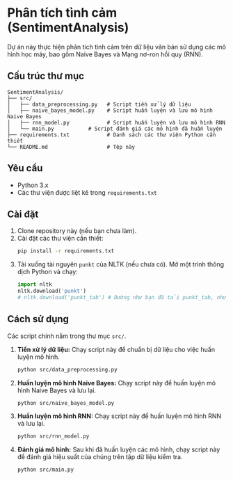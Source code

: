 # Phân tích tình cảm (SentimentAnalysis)

Dự án này thực hiện phân tích tình cảm trên dữ liệu văn bản sử dụng các mô hình học máy, bao gồm Naive Bayes và Mạng nơ-ron hồi quy (RNN).

## Cấu trúc thư mục

```
SentimentAnalysis/
├── src/
│   ├── data_preprocessing.py   # Script tiền xử lý dữ liệu
│   ├── naive_bayes_model.py    # Script huấn luyện và lưu mô hình Naive Bayes
│   ├── rnn_model.py            # Script huấn luyện và lưu mô hình RNN
│   └── main.py           # Script đánh giá các mô hình đã huấn luyện
├── requirements.txt            # Danh sách các thư viện Python cần thiết
└── README.md                   # Tệp này
```

## Yêu cầu

*   Python 3.x
*   Các thư viện được liệt kê trong `requirements.txt`

## Cài đặt

1.  Clone repository này (nếu bạn chưa làm).
2.  Cài đặt các thư viện cần thiết:
    ```bash
    pip install -r requirements.txt
    ```
3.  Tải xuống tài nguyên `punkt` của NLTK (nếu chưa có). Mở một trình thông dịch Python và chạy:
    ```python
    import nltk
    nltk.download('punkt')
    # nltk.download('punkt_tab') # Dường như bạn đã tải punkt_tab, nhưng 'punkt' phổ biến hơn.
    ```

## Cách sử dụng

Các script chính nằm trong thư mục `src/`.

1.  **Tiền xử lý dữ liệu:**
    Chạy script này để chuẩn bị dữ liệu cho việc huấn luyện mô hình.
    ```bash
    python src/data_preprocessing.py
    ```

2.  **Huấn luyện mô hình Naive Bayes:**
    Chạy script này để huấn luyện mô hình Naive Bayes và lưu lại.
    ```bash
    python src/naive_bayes_model.py
    ```

3.  **Huấn luyện mô hình RNN:**
    Chạy script này để huấn luyện mô hình RNN và lưu lại.
    ```bash
    python src/rnn_model.py
    ```

4.  **Đánh giá mô hình:**
    Sau khi đã huấn luyện các mô hình, chạy script này để đánh giá hiệu suất của chúng trên tập dữ liệu kiểm tra.
    ```bash
    python src/main.py
    ```
